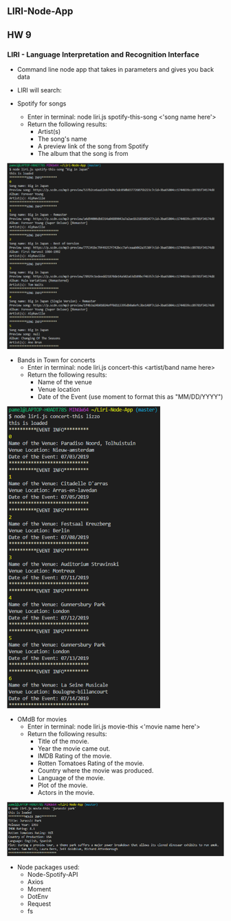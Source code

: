## LIRI-Node-App
## HW 9

### LIRI - Language Interpretation and Recognition Interface
* Command line node app that takes in parameters and gives you back data
* LIRI will search:

* Spotify for songs
    * Enter in terminal: node liri.js spotify-this-song <'song name here'>
    * Return the following results:
        * Artist(s)
        * The song's name
        * A preview link of the song from Spotify
        * The album that the song is from

![Spotify-This](https://github.com/pamelatholan/Liri-Node-App/blob/master/images/spotify-this.PNG)

* Bands in Town for concerts
    * Enter in terminal: node liri.js concert-this <artist/band name here>
    * Return the following results:
        * Name of the venue
        * Venue location
        * Date of the Event (use moment to format this as "MM/DD/YYYY")

![Concert-This](https://github.com/pamelatholan/Liri-Node-App/blob/master/images/concert-this.PNG)

* OMdB for movies
    * Enter in terminal: node liri.js movie-this <'movie name here'>
    * Return the following results:
        * Title of the movie.
        * Year the movie came out.
        * IMDB Rating of the movie.
        * Rotten Tomatoes Rating of the movie.
        * Country where the movie was produced.
        * Language of the movie.
        * Plot of the movie.
        * Actors in the movie.

![Movie-This](https://github.com/pamelatholan/Liri-Node-App/blob/master/images/movie-this.PNG)


* Node packages used:
    * Node-Spotify-API
    * Axios
    * Moment
    * DotEnv
    * Request
    * fs
